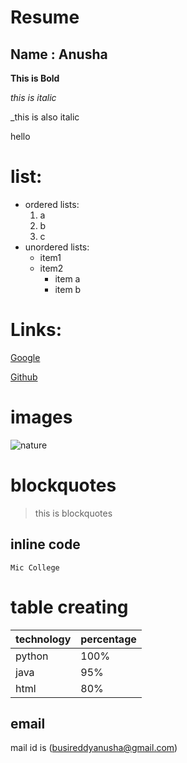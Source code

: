 # Resume 

## Name : Anusha

**This is Bold**

*this is italic*

_this is also italic

<h>hello</h>

# list:
 
- ordered lists:
     1. a
     2. b
     3. c
 - unordered lists:
    * item1
    * item2
        * item a
        * item b

# Links:

[Google](https://www.google.com)

[Github](http://www.github.com)

# images

![nature](https://i.pinimg.com/736x/50/df/34/50df34b9e93f30269853b96b09c37e3b.jpg)

# blockquotes

> this is blockquotes

## inline code

`Mic College`

# table creating

technology | percentage
---------- | ----------
python     |  100%
java       |   95%
html       |    80%

## email
  
mail id is (busireddyanusha@gmail.com)

          
                
